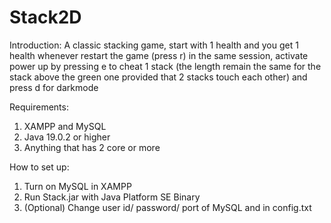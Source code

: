 # Stack2D
Introduction:
A classic stacking game, start with 1 health and you get 1 health whenever restart the game (press r) in the same session, activate power up by pressing e
to cheat 1 stack (the length remain the same for the stack above the green one provided that 2 stacks touch each other) and press d for darkmode

Requirements:
1. XAMPP and MySQL
2. Java 19.0.2 or higher
3. Anything that has 2 core or more

How to set up:
1. Turn on MySQL in XAMPP
2. Run Stack.jar with Java Platform SE Binary
3. (Optional) Change user id/ password/ port of MySQL and in config.txt
